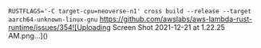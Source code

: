 `RUSTFLAGS='-C target-cpu=neoverse-n1' cross build --release --target aarch64-unknown-linux-gnu`
https://github.com/awslabs/aws-lambda-rust-runtime/issues/354![Uploading Screen Shot 2021-12-21 at 1.22.25 AM.png…]()
